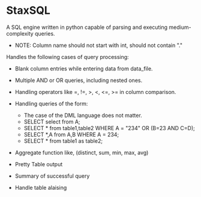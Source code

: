 # StaxSQL
A SQL engine written in python capable of parsing and executing medium-complexity queries.

- NOTE: Column name should not start with int, should not contain "."

Handles the following cases of query processing:
- Blank column entries while entering data from data_file.  
- Multiple AND or OR queries, including nested ones.  
- Handling operators like =, !=, >, <, <=, >= in column comparison.  
- Handling queries of the form:
  - The case of the DML language does not matter.
  - SELECT select from A;
  - SELECT * from table1,table2 WHERE A = "234" OR (B=23 AND C=D);
  - SELECT *,A from A,B WHERE A = 234;
  - SELECT * from table1 as table2;
- Aggregate function like, (distinct, sum, min, max, avg)
- Pretty Table output
- Summary of successful query

- Handle table alaising




<!-- - Differenet character types -->
